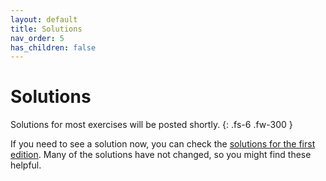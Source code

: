 ```yaml
---
layout: default
title: Solutions
nav_order: 5
has_children: false
---
```


# Solutions

Solutions for most exercises will be posted shortly.
{: .fs-6 .fw-300 }

If you need to see a solution now, you can check the [solutions for the first edition](https://ehmatthes.github.io/pcc/solutions/README.html). Many of the solutions have not changed, so you might find these helpful.